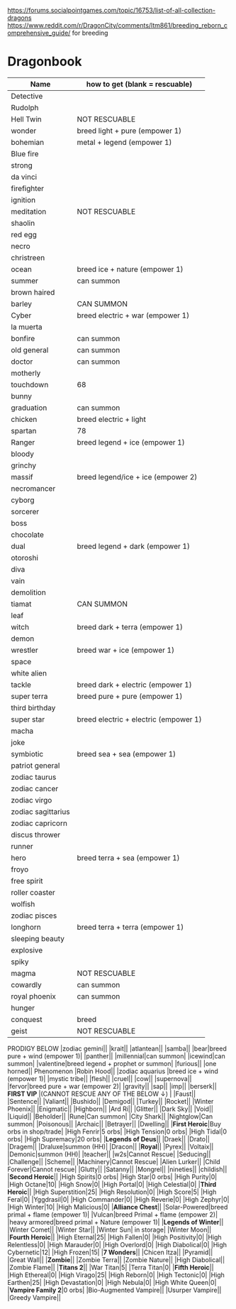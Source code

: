 https://forums.socialpointgames.com/topic/16753/list-of-all-collection-dragons 
https://www.reddit.com/r/DragonCity/comments/ltm861/breeding_reborn_comprehensive_guide/ for breeding
# Dragonbook

| Name| how to get (blank = rescuable) |
| --- |  --- | 
|Detective||
|Rudolph||
|Hell Twin|NOT RESCUABLE|
|wonder|breed light + pure (empower 1)|
|bohemian|metal + legend (empower 1)|
|Blue fire||
|strong||
|da vinci||
|firefighter||
|ignition||
|meditation|NOT RESCUABLE|
|shaolin||
|red egg||
|necro||
|christreen||
|ocean|breed ice + nature (empower 1)|
|summer|can summon|
|brown haired||
|barley|CAN SUMMON|
|Cyber|breed electric + war (empower 1)|
|la muerta||
|bonfire|can summon|
|old general|can summon|
|doctor|can summon|
|motherly||
|touchdown|68|
|bunny||
|graduation|can summon|
|chicken|breed electric + light|
|spartan|78|
|Ranger|breed legend + ice (empower 1)|
|bloody||
|grinchy||
|massif|breed legend/ice + ice (empower 2)|
|necromancer||
|cyborg||
|sorcerer||
|boss||
|chocolate||
|dual|breed legend + dark (empower 1)|
|otoroshi||
|diva||
|vain||
|demolition||
|tiamat|CAN SUMMON|
|leaf||
|witch|breed dark + terra (empower 1)|
|demon||
|wrestler|breed war + ice (empower 1)|
|space||
|white alien||
|tackle|breed dark + electric (empower 1)|
|super terra|breed pure + pure (empower 1)|
|third birthday||
|super star|breed electric + electric (empower 1)|
|macha||
|joke||
|symbiotic|breed sea + sea (empower 1)|
|patriot general||
|zodiac taurus||
|zodiac cancer||
|zodiac virgo||
|zodiac sagittarius||
|zodiac capricorn||
|discus thrower||
|runner||
|hero|breed terra + sea (empower 1)|
|froyo||
|free spirit||
|roller coaster||
|wolfish||
|zodiac pisces||
|longhorn|breed terra + terra (empower 1)|
|sleeping beauty||
|explosive||
|spiky||
|magma|NOT RESCUABLE|
|cowardly|can summon|
|royal phoenix|can summon|
|hunger||
|conquest|breed|
|geist|NOT RESCUABLE|
PRODIGY BELOW
|zodiac gemini||
|krait||
|atlantean||
|samba||
|bear|breed pure + wind (empower 1)|
|panther||
|millennial|can summon|
|icewind|can summon|
|valentine|breed legend + prophet or summon|
|furious||
|one horned||
Phenomenon
|Robin Hood||
|zodiac aquarius |breed ice + wind (empower 1)|
|mystic tribe||
|flesh||
|cruel||
|cow||
|supernova||
|fervor|breed pure + war (empower 2)|
|gravity||
|sap||
|imp||
|berserk||
**FIRST VIP** |(CANNOT RESCUE ANY OF THE BELOW &#8595;) |
|Faust||
|Sentence||
|Valiant||
|Bushido||
|Demigod||
|Turkey||
|Rocket||
|Winter Phoenix||
|Enigmatic||
|Highborn||
|Ard Ri||
|Glitter||
|Dark Sky||
|Void||
|Liquid||
|Beholder||
|Rune|Can summon|
|City Shark||
|Nightglow|Can summon|
|Poisonous||
|Archaic||
|Betrayer||
|Dwelling||
|**First Heroic**|Buy orbs in shop/trade|
|High Fenrir|5 orbs|
|High Tension|0 orbs|
|High Tidal|0 orbs|
|High Supremacy|20 orbs|
|**Legends of Deus**||
|Draek||
|Drato||
|Dragem||
|Draluxe|summon (HH)|
|Dracon||
|**Royal**||
|Pyrex||
|Voltaix||
|Demonic|summon (HH)|
|teacher||
|w2s|Cannot Rescue|
|Seducing||
|Challenge||
|Scheme||
|Machinery|Cannot Rescue|
|Alien Lurker||
|Child Forever|Cannot rescue|
|Glutty||
|Satanny||
|Mongrel||
|nineties||
|childish||
|**Second Heroic**||
|High Spirits|0 orbs|
|High Star|0 orbs|
|High Purity|0|
|High Octane|10|
|High Snow|0|
|High Portal|0|
|High Celestial|0|
|**Third Heroic**||
|High Superstition|25|
|High Resolution|0|
|High Score|5|
|High Feral|0|
|Yggdrasil|0|
|High Commander|0|
|High Reverie|0|
|High Zephyr|0|
|High Winter|10|
|High Malicious|0|
|**Alliance Chest**||
|Solar-Powered|breed primal + flame (empower 1)|
|Vulcan|breed Primal + flame (empower 2)|
|heavy armored|breed primal + Nature (empower 1)|
|**Legends of Winter**||
|Winter Comet||
|Winter Star||
|Winter Sun| in storage|
|Winter Moon||
|**Fourth Heroic**||
|High Eternal|25|
|High Fallen|0|
|High Positivity|0|
|High Relentless|0|
|High Marauder|0|
|High Overlord|0|
|High Diabolical|0|
|High Cybernetic|12|
|High Frozen|15|
|**7 Wonders**||
|Chicen Itza||
|Pyramid||
|Great Wall||
|**Zombie**||
|Zombie Terra||
|Zombie Nature||
|High Diabolical||
|Zombie Flame||
|**Titans 2**||
|War Titan|5|
|Terra Titan|0|
|**Fifth Heroic**||
|High Ethereal|0|
|High Virago|25|
|High Reborn|0|
|High Tectonic|0|
|High Earthen|25|
|High Devastation|0|
|High Nebula|0|
|High White Queen|0|
|**Vampire Family 2**|0 orbs|
|Bio-Augmented Vampire||
|Usurper Vampire||
|Greedy Vampire||



